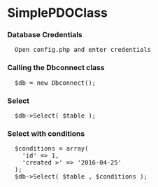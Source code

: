 # SimplePDOClass
<h3>Database Credentials</h3>
<pre>
  Open config.php and enter credentials
</pre>

<h3>Calling the Dbconnect class</h3>
<pre>
  $db = new Dbconnect();
</pre>

<h3>Select</h3>
<pre>
  $db->Select( $table );
</pre>

<h3>Select with conditions</h3>
<pre>
  $conditions = array(
  	'id' => 1,
	'created >' => '2016-04-25'
  );
  $db->Select( $table , $conditions );
</pre>